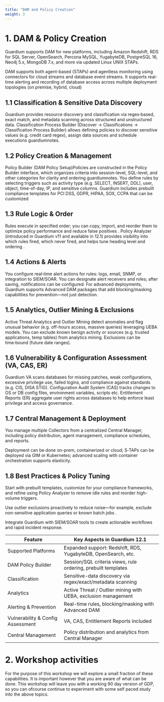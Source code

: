 ```yaml
---
title: "DAM and Policy Creation"
weight: 3
---
```



# 1. DAM & Policy Creation
Guardium supports DAM for new platforms, including Amazon Redshift, RDS for SQL Server, OpenSearch, Percona MySQL, YugabyteDB, PostgreSQL 16, Neo4j 5.x, MongoDB 7.x, and more via updated Linux UNIX STAPs.

DAM supports both agent-based (STAPs) and agentless monitoring using connectors for cloud streams and database event streams. It supports real-time alerting and recording of database access across multiple deployment topologies (on premise, hybrid, cloud) 


## 1.1 Classification & Sensitive Data Discovery
Guardium provides resource discovery and classification via regex‑based, exact match, and metadata scanning across structured and unstructured data. Classification Process Builder (Discover → Classifications → Classification Process Builder) allows defining policies to discover sensitive values (e.g. credit card regex), assign data sources and schedule executions 
guardiumnotes.

## 1.2 Policy Creation & Management
Policy Builder (DAM Policy Setup)Policies are constructed in the Policy Builder interface, which organizes criteria into session-level, SQL-level, and other categories for clarity and ordering 
guardiumnotes. You define rules by selecting triggers such as activity type (e.g. SELECT, INSERT, DDL), user, object, time-of-day, IP, and sensitive columns. Guardium includes prebuilt compliance templates for PCI DSS, GDPR, HIPAA, SOX, CCPA that can be customized 

## 1.3 Rule Logic & Order
Rules execute in specified order; you can copy, import, and reorder them to optimize policy performance and reduce false positives . Policy Analyzer (introduced in Guardium v11 and available in 12.1) provides visibility into which rules fired, which never fired, and helps tune heading level and ordering .

## 1.4 Actions & Alerts
You configure real‑time alert actions for rules: logs, email, SNMP, or integration to SIEM/SOAR. You can designate alert receivers and roles; after saving, notifications can be configured. For advanced deployments, Guardium supports Advanced DAM packages that add blocking/masking capabilities for prevention—not just detection.

## 1.5 Analytics, Outlier Mining & Exclusions
Active Threat Analytics and Outlier Mining detect anomalies and flag unusual behavior (e.g. off-hours access, massive queries) leveraging UEBA models. You can exclude known benign activity or sources (e.g. trusted applications, temp tables) from analytics mining. Exclusions can be time‑bound (future date ranges).

## 1.6 Vulnerability & Configuration Assessment (VA, CAS, ER)
Guardium VA scans databases for missing patches, weak configurations, excessive privilege use, failed logins, and compliance against standards (e.g. CIS, DISA STIG). Configuration Audit System (CAS) tracks changes to OS or DB config files, environment variables, scripts etc.
Entitlement Reports (ER) aggregate user rights across databases to help enforce least privilege and access governance.

## 1.7 Central Management & Deployment
You manage multiple Collectors from a centralized Central Manager, including policy distribution, agent management, compliance schedules, and reports.

Deployment can be done on-prem, containerized or cloud; S‑TAPs can be deployed via GIM or Kubernetes; advanced scaling with container orchestration supports elasticity.

## 1.8 Best Practices & Policy Tuning
Start with prebuilt templates, customize for your compliance frameworks, and refine using Policy Analyzer to remove idle rules and reorder high-volume triggers.

Use outlier exclusions proactively to reduce noise—for example, exclude non-sensitive application queries or known batch jobs .

Integrate Guardium with SIEM/SOAR tools to create actionable workflows and rapid incident response.

| Feature         | Key Aspects in Guardium 12.1                        |
|----------------|------------------------------------|
| Supported Platforms	| Expanded support: Redshift, RDS, YugabyteDB, OpenSearch, etc. |
| DAM Policy Builder       | Session/SQL criteria views, rule ordering, prebuilt templates       |
| Classification        | Sensitive-data discovery via regex/exact/metadata scanning       |
| Analytics       | Active Threat / Outlier mining with UEBA, exclusion management       |
| Alerting & Prevention        | Real-time rules, blocking/masking with Advanced DAM       |
| Vulnerability & Config Assessment       | VA, CAS, Entitlement Reports included       |
| Central Management	        | Policy distribution and analytics from Central Manager     |

# 2. Workshop activities
For the purpose of this workshop we will explore a small fraction of these capabilities. It is important however that you are aware of what can be done. This workshop will leave you with a working 90 day version of GDP, so you can ofcourse continue to experiment with some self paced study into the above topics.

